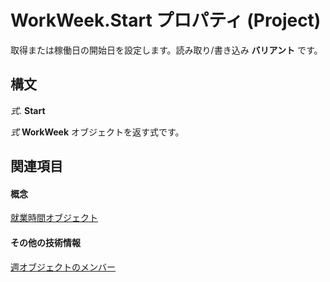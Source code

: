 
# WorkWeek.Start プロパティ (Project)

取得または稼働日の開始日を設定します。読み取り/書き込み **バリアント** です。


## 構文

 _式_. **Start**

 _式_ **WorkWeek** オブジェクトを返す式です。


## 関連項目


#### 概念


[就業時間オブジェクト](d2dc3a0a-a869-2675-5e1c-971157a9d499.md)
#### その他の技術情報


[週オブジェクトのメンバー](http://msdn.microsoft.com/library/05d0ffdd-dd3d-a2e6-210b-b62071345b17%28Office.15%29.aspx)